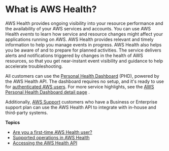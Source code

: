 # What is AWS Health?<a name="what-is-aws-health"></a>

AWS Health provides ongoing visibility into your resource performance and the availability of your AWS services and accounts\. You can use AWS Health *events* to learn how service and resource changes might affect your applications running on AWS\. AWS Health provides relevant and timely information to help you manage events in progress\. AWS Health also helps you be aware of and to prepare for planned activities\. The service delivers alerts and notifications triggered by changes in the health of AWS resources, so that you get near\-instant event visibility and guidance to help accelerate troubleshooting\.

All customers can use the [Personal Health Dashboard](https://phd.aws.amazon.com/phd/home#/) \(PHD\), powered by the AWS Health API\. The dashboard requires no setup, and it's ready to use for [authenticated AWS users](controlling-access.md)\. For more service highlights, see the [AWS Personal Health Dashboard detail page](https://aws.amazon.com/premiumsupport/phd/) \.

Additionally, [AWS Support](https://aws.amazon.com/premiumsupport/) customers who have a Business or Enterprise support plan can use the AWS Health API to integrate with in\-house and third\-party systems\.

**Topics**
+ [Are you a first\-time AWS Health user?](first-time-user.md)
+ [Supported operations in AWS Health](supported-operations.md)
+ [Accessing the AWS Health API](health-api.md)